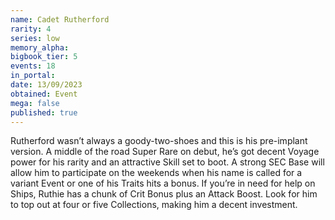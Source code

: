 ```yaml
---
name: Cadet Rutherford
rarity: 4
series: low
memory_alpha:
bigbook_tier: 5
events: 18
in_portal:
date: 13/09/2023
obtained: Event
mega: false
published: true
---
```


Rutherford wasn’t always a goody-two-shoes and this is his pre-implant version. A middle of the road Super Rare on debut, he’s got decent Voyage power for his rarity and an attractive Skill set to boot. A strong SEC Base will allow him to participate on the weekends when his name is called for a variant Event or one of his Traits hits a bonus. If you’re in need for help on Ships, Ruthie has a chunk of Crit Bonus plus an Attack Boost. Look for him to top out at four or five Collections, making him a decent investment.
